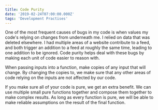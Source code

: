 ```yaml
---
title: Code Purity
date: '2019-02-24T07:00:00.000Z'
tags: 'Development Practises'
---
```


One of the most frequent causes of bugs in my code is when values my code's relying on changes from underneath me.
I relied on data that was deleted elsewhere. I had multiple areas of a website contribute to a feed, and both
trigger an addition to a feed at roughly the same time, leading to one addition to be ignored.
Code purity helps deal with these bugs by making each unit of code easier to reason with.

When passing inputs into a function, make copies of any input that will change.
By changing the copies to, we make sure that any other areas of code relying on the
inputs are not affected by our code.

If you make sure all of your code is pure, we get an extra benefit. We can use multiple small
pure functions together and compose them together to make complex results. As long as every
function is pure, we will be able to make reliable assumptions on the result of the final function.
